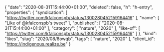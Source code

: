 {
  "date": "2020-08-31T15:44:00+01:00",
  "deleted": false,
  "h": "h-entry",
  "properties": {
    "syndication": [
      "https://twitter.com/kfalconspb/status/1300280452159164416"
    ],
    "name": [
      "Like of @kfalconspb's tweet"
    ],
    "published": [
      "2020-08-31T15:44:00+01:00"
    ],
    "category": [
      "nature",
      "2020"
    ],
    "like-of": [
      "https://twitter.com/kfalconspb/status/1300280452159164416"
    ]
  },
  "kind": "likes",
  "slug": "2020/08/8owqb",
  "tags": [
    "nature",
    "2020"
  ],
  "client_id": "https://indigenous.realize.be"
}
